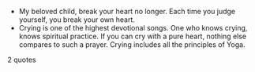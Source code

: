  - My beloved child, break your heart no longer. Each time you judge yourself, you break your own heart.
 - Crying is one of the highest devotional songs. One who knows crying, knows spiritual practice. If you can cry with a pure heart, nothing else compares to such a prayer. Crying includes all the principles of Yoga.

2 quotes